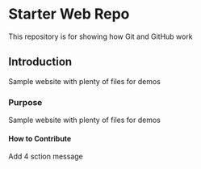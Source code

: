 # Starter Web Repo

This repository is for showing how Git and GitHub work

## Introduction

Sample website with plenty of files for demos

### Purpose

Sample website with plenty of files for demos

#### How to Contribute

 Add 4 sction message
